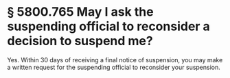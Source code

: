 # § 5800.765   May I ask the suspending official to reconsider a decision to suspend me?

Yes. Within 30 days of receiving a final notice of suspension, you may make a written request for the suspending official to reconsider your suspension.




